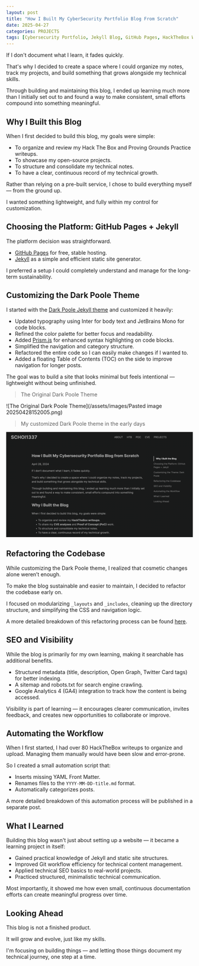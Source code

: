 ```yaml
---
layout: post
title: "How I Built My CyberSecurity Portfolio Blog From Scratch"
date: 2025-04-27
categories: PROJECTS
tags: [Cybersecurity Portfolio, Jekyll Blog, GitHub Pages, HackTheBox Writeups, CVE Analysis, Proof of Concept, SEO, Technical Growth]
---
```


If I don't document what I learn, it fades quickly.

That's why I decided to create a space where I could organize my notes, track my projects, and build something that grows alongside my technical skills.

Through building and maintaining this blog, I ended up learning much more than I initially set out to and found a way to make consistent, small efforts compound into something meaningful.

## Why I Built this Blog

When I first decided to build this blog, my goals were simple:

- To organize and review my Hack The Box and Proving Grounds Practice writeups.
- To showcase my open-source projects.
- To structure and consolidate my technical notes.
- To have a clear, continuous record of my technical growth.

Rather than relying on a pre-built service, I chose to build everything myself — from the ground up.

I wanted something lightweight, and fully within my control for customization.

## Choosing the Platform: GitHub Pages + Jekyll

The platform decision was straightforward.

- [GitHub Pages](https://pages.github.com/) for free, stable hosting.
- [Jekyll](https://jekyllrb.com/) as a simple and efficient static site generator.

I preferred a setup I could completely understand and manage for the long-term sustainability.

## Customizing the Dark Poole Theme 

I started with the [Dark Poole Jekyll theme](https://github.com/andrewhwanpark/dark-poole) and customized it heavily:

- Updated typography using Inter for body text and JetBrains Mono for code blocks.
- Refined the color palette for better focus and readability.
- Added [Prism.js](https://prismjs.com/) for enhanced syntax highlighting on code blocks.
- Simplified the navigation and category structure.
- Refactored the entire code so I can easily make changes if I wanted to.
- Added a floating Table of Contents (TOC) on the side to improve navigation for longer posts.

The goal was to build a site that looks minimal but feels intentional — lightweight without being unfinished.

> The Original Dark Poole Theme

![The Original Dark Poole Theme](/assets/images/Pasted image 20250428152005.png)

> My customized Dark Poole theme in the early days

![My Customized Dark Poole Theme](/assets/images/image.png)

## Refactoring the Codebase

While customizing the Dark Poole theme, I realized that cosmetic changes alone weren’t enough.  

To make the blog sustainable and easier to maintain, I decided to refactor the codebase early on.

I focused on modularizing `_layouts` and `_includes`, cleaning up the directory structure, and simplifying the CSS and navigation logic.

A more detailed breakdown of this refactoring process can be found [here](/projects/2025/04/28/Refactoring-My-Blog-for-Long-Term-Growth.html).

## SEO and Visibility

While the blog is primarily for my own learning, making it searchable has additional benefits.

- Structured metadata (title, description, Open Graph, Twitter Card tags) for better indexing.
- A sitemap and robots.txt for search engine crawling.
- Google Analytics 4 (GA4) integration to track how the content is being accessed.

Visibility is part of learning — it encourages clearer communication, invites feedback, and creates new opportunities to collaborate or improve.

## Automating the Workflow

When I first started, I had over 80 HackTheBox writeups to organize and upload. Managing them manually would have been slow and error-prone.

So I created a small automation script that:

- Inserts missing YAML Front Matter.
- Renames files to the `YYYY-MM-DD-title.md` format.
- Automatically categorizes posts.

A more detailed breakdown of this automation process will be published in a separate post.

## What I Learned

Building this blog wasn't just about setting up a website — it became a learning project in itself:

- Gained practical knowledge of Jekyll and static site structures.
- Improved Git workflow efficiency for technical content management.
- Applied technical SEO basics to real-world projects.
- Practiced structured, minimalistic technical communication.

Most importantly, it showed me how even small, continuous documentation efforts can create meaningful progress over time.

## Looking Ahead

This blog is not a finished product.

It will grow and evolve, just like my skills.

I'm focusing on building things — and letting those things document my technical journey, one step at a time.
